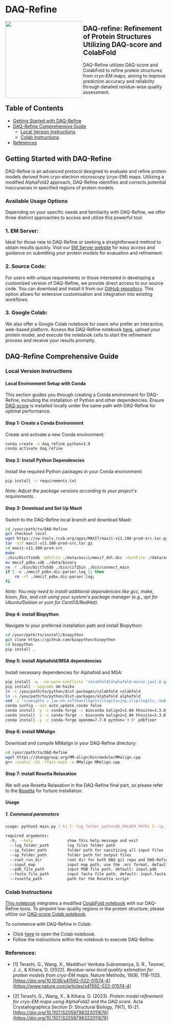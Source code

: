 # DAQ-Refine

<img src="https://user-images.githubusercontent.com/50850224/184964587-79a4e08d-4edd-4ef8-b69b-dfa8fe3b4804.png" align="left" width="240">

## DAQ-refine: Refinement of Protein Structures Utilizing DAQ-score and ColabFold

DAQ-Refine utilizes DAQ-score and ColabFold to refine protein structures from cryo-EM maps, aiming to improve prediction accuracy and reliability through detailed residue-wise quality assessment.

## Table of Contents
- [Getting Started with DAQ-Refine](#getting-started-with-daq-refine)
- [DAQ-Refine Comprehensive Guide](#daq-refine-comprehensive-guide)
  - [Local Version Instructions](#llocal-version-instructions)
  - [Colab Instructions](#colab-instructions)
- [References](#references)


## Getting Started with DAQ-Refine

DAQ-Refine is an advanced protocol designed to evaluate and refine protein models derived from cryo-electron microscopy (cryo-EM) maps. Utilizing a modified AlphaFold2 approach, DAQ-Refine identifies and corrects potential inaccuracies in specified regions of protein models.

### Available Usage Options

Depending on your specific needs and familiarity with DAQ-Refine, we offer three distinct approaches to access and utilize this powerful tool:

### 1. **EM Server:**
Ideal for those new to DAQ-Refine or seeking a straightforward method to obtain results quickly. Visit our [EM Server website](https://em.kiharalab.org/algorithm/daq-refine) for easy access and guidance on submitting your protein models for evaluation and refinement.

### 2. **Source Code:**
For users with unique requirements or those interested in developing a customized version of DAQ-Refine, we provide direct access to our source code. You can download and install it from our [GitHub repository](https://github.com/kiharalab/DAQ-Refine/tree/local). This option allows for extensive customization and integration into existing workflows.

### 3. **Google Colab:**
We also offer a Google Colab notebook for users who prefer an interactive, web-based platform. Access the DAQ-Refine notebook [here](https://colab.research.google.com/github/kiharalab/DAQ-Refine/blob/main/DAQ_Refine.ipynb), upload your protein model, and execute the notebook cells to start the refinement process and receive your results promptly.

## DAQ-Refine Comprehensive Guide

### **Local Version Instructions**

#### Local Environment Setup with Conda

This section guides you through creating a Conda environment for DAQ-Refine, including the installation of Python and other dependencies. Ensure [DAQ-score](https://github.com/kiharalab/DAQ) is installed locally under the same path with DAQ-Refine for optimal performance.

#### Step 1: Create a Conda Environment

Create and activate a new Conda environment:

```bash
conda create -n daq_refine python=3.9
conda activate daq_refine
```

#### Step 2: Install Python Dependencies
Install the required Python packages in your Conda environment:

```bash
pip install -r requirements.txt
```
*Note: Adjust the package versions according to your project's requirements.*

#### Step 3: Download and Set Up Maxit
Switch to the DAQ-Refine local branch and download Maxit:
```bash
cd /your/path/to/DAQ-Refine
git checkout local
wget https://sw-tools.rcsb.org/apps/MAXIT/maxit-v11.100-prod-src.tar.gz
tar -xzf maxit-v11.100-prod-src.tar.gz
cd maxit-v11.100-prod-src
make
./bin/DictToSdb -ddlFile ./data/ascii/mmcif_ddl.dic -dictFile ./data/ascii/mmcif_pdbx.dic -dictSdbFile mmcif_pdbx.sdb
mv mmcif_pdbx.sdb ./data/binary
rm -f ./bin/DictToSdb ./bin/cif2bin ./bin/connect_main
if [ -e ./mmcif_pdbx.dic-parser.log ]; then
    rm -rf ./mmcif_pdbx.dic-parser.log;
fi
```
*Note: You may need to install additional dependencies like gcc, make, bison, flex, and csh using your system's package manager (e.g., apt for Ubuntu/Debian or yum for CentOS/RedHat).*

#### Step 4: install Biopython
Navigate to your preferred installation path and install Biopython:
```bash
cd /your/path/to/install/biopython
git clone https://github.com/biopython/biopython
cd biopython
pip install .
```

#### Step 5: install Alphafold/MSA dependencies
Install necessary dependencies for Alphafold and MSA:
```bash
pip install -q --no-warn-conflicts 'colabfold[alphafold-minus-jax] @ git+https://github.com/kiharalab/ColabFold'
pip install --upgrade dm-haiku
ln -s /you/path/to/python/dist-packages/colabfold colabfold
ln -s /you/path/to/python/dist-packages/alphafold alphafold
sed -i 's/weights = jax.nn.softmax(logits)/logits=jnp.clip(logits,-1e8,1e8);weights=jax.nn.softmax(logits)/g' alphafold/model/modules.py
conda config --set auto_update_conda false
conda install -y -c conda-forge -c bioconda kalign2=2.04 hhsuite=3.3.0 openmm=7.7.0 python='3.9' pdbfixer
conda install -y -c conda-forge -c bioconda kalign2=2.04 hhsuite=3.3.0 python='3.9'
conda install -y -c conda-forge openmm=7.7.0 python='3.9' pdbfixer
```

#### Step 6: install MMalign
Download and compile MMalign in your DAQ-Refine directory:
```bash
cd /your/path/to/DAQ-Refine
wget https://zhanggroup.org/MM-align/bin/module/MMalign.cpp
g++ -static -O3 -ffast-math -o MMalign MMalign.cpp
```

#### Step 7: install Rosetta Relaxation
We will use Rosetta Relaxation in the DAQ-Refine final part, so please refer to the [Rosetta](https://www.rosettacommons.org/software/license-and-download) for furture installation.


#### Usage
##### 1. Command parameters
```bash
usage: python3 main.py [-h] [--log_folder_path=LOG_FOLDER_PATH] [--ip_folder_path=IP_FOLDER_PATH] [--op_folder_path=OP_FOLDER_PATH] [--root_run_dir=ROOT_RUN_DIR] [--resolution=RESOLUTION] [--job_id=JOB_ID] [--input_map=INPUT_MAP_PATH] [--pdb_file_path=PDB_FILE_PATH] [--pdb_name=PDB_NAME] [--fasta_file_path=FASTA_FILE_PATH] [--align_strategy=ALIGN_STRATEGY("Manual alignment" or "Smith Waterman")] [--rosetta_pth=ROSETTA_PATH]

required arguments:
  -h, --help               show this help message and exit
  --log_folder_path        log files folder path
  --ip_folder_path         folder path for sanitizing all input files
  --op_folder_path         folder path for output files
  --root_run_dir           root dir for both DAQ git repo and DAQ-Refine git repo
  --input_map              input map path, use the .mrc format, default: input.mrc
  --pdb_file_path          input PDB file path, default: input.pdb
  --fasta_file_path        input fasta file path, default: input.fasta
  --rosetta_path           path for the Rosetta script
```

### **Colab Instructions**

[This notebook](https://colab.research.google.com/github/kiharalab/DAQ-Refine/blob/main/DAQ_Refine.ipynb) integrates a modified [ColabFold notebook](https://colab.research.google.com/github/sokrypton/ColabFold/blob/main/AlphaFold2.ipynb) with our DAQ-Refine tools. To pinpoint low-quality regions in the protein structure, please utilize our [DAQ-score Colab notebook](https://colab.research.google.com/drive/1Q-Dj42QjVO8TCOLXMQBJlvm1zInxPkOu?usp=sharing).

To commence with DAQ-Refine in Colab:

- Click [here](https://colab.research.google.com/github/kiharalab/DAQ-Refine/blob/main/DAQ_Refine.ipynb) to open the Colab notebook.
- Follow the instructions within the notebook to execute DAQ-Refine.


### References:

- [1] Terashi, G., Wang, X., Maddhuri Venkata Subramaniya, S. R., Tesmer, J. J., & Kihara, D. (2022). *Residue-wise local quality estimation for protein models from cryo-EM maps*. Nature Methods, 19(9), 1116-1125. [https://doi.org/10.1038/s41592-022-01574-4](https://www.nature.com/articles/s41592-022-01574-4)

- [2] Terashi, G., Wang, X., & Kihara, D. (2023). *Protein model refinement for cryo-EM maps using AlphaFold2 and the DAQ score*. Acta Crystallographica Section D: Structural Biology, 79(1), 10-21. [https://doi.org/10.1107/S2059798322011676](https://doi.org/10.1107/S2059798322011676)